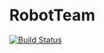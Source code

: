# RobotTeam


[![Build Status](https://github.com/john-waczak/RobotTeam.jl/actions/workflows/CI.yml/badge.svg?branch=main)](https://github.com/john-waczak/RobotTeam.jl/actions/workflows/CI.yml?query=branch%3Amain)
